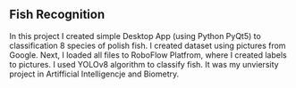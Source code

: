 ## Fish Recognition

In this project I created simple Desktop App (using Python PyQt5) to classification 8 species of polish fish. I created dataset using pictures from Google.
Next, I loaded all files to RoboFlow Platfrom, where I created labels to pictures. I used YOLOv8 algorithm to classify fish. It was my unviersity project in Artifficial Intelligencje and Biometry.
